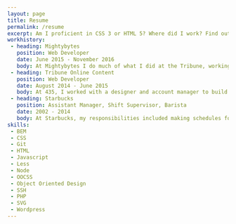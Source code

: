 ```yaml
---
layout: page
title: Resume
permalink: /resume
excerpt: Am I proficient in CSS 3 or HTML 5? Where did I work? Find out answers to these questions and more on my resume!
workhistory:
 - heading: Mightybytes
   position: Web Developer
   date: June 2015 - November 2016
   body: At Mightybytes I do much of what I did at the Tribune, working with wordpress etc. But here I was taught and use a variety of new and standard best practices such as tooling with Gulp, version control with Git, LESS preprocessors, Templating through Twig.
 - heading: Tribune Online Content
   position: Web Developer
   date: August 2014 - June 2015
   body: At 435, I worked with a designer and account manager to build websites in wordpress, HTML, CSS, Javascript, PHP, and SVG. I specialized in making sites as performant as possible, optimizing for the critical rendering path, and making sure that css animations and transitions are super smooth.
 - heading: Starbucks
   position: Assistant Manager, Shift Supervisor, Barista
   date: 2002 - 2014
   body: At Starbucks, my responsibilities included making schedules for over twenty employees, cleaning, creating routines, reinforcing self-esteem, recognizing team achievements, making sales goals, analyzing profit and loss statements, finding ways to drive sales, making coffee, controlling inventory, and teaching these skills to others.
skills:
 - BEM
 - CSS
 - Git
 - HTML
 - Javascript
 - Less
 - Node
 - OOCSS
 - Object Oriented Design
 - SSH
 - PHP
 - SVG
 - Wordpress
---
```

